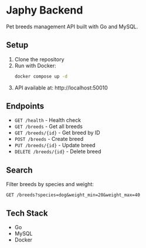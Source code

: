 # Japhy Backend

Pet breeds management API built with Go and MySQL.

## Setup

1. Clone the repository
2. Run with Docker:
   ```bash
   docker compose up -d
   ```
3. API available at: http://localhost:50010

## Endpoints

- `GET /health` - Health check
- `GET /breeds` - Get all breeds
- `GET /breeds/{id}` - Get breed by ID
- `POST /breeds` - Create breed
- `PUT /breeds/{id}` - Update breed
- `DELETE /breeds/{id}` - Delete breed

## Search

Filter breeds by species and weight:
```
GET /breeds?species=dog&weight_min=20&weight_max=40
```

## Tech Stack

- Go
- MySQL
- Docker
